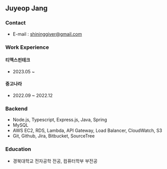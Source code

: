 ## Juyeop Jang

### Contact

- E-mail : shininggiver@gmail.com

### Work Experience

#### 티맥스핀테크
  - 2023.05 ~
#### 중고나라
  - 2022.09 ~ 2022.12

### Backend

- Node.js, Typescript, Express.js, Java, Spring
- MySQL
- AWS EC2, RDS, Lambda, API Gateway, Load Balancer, CloudWatch, S3
- Git, Github, Jira, Bitbucket, SourceTree

### Education

- 경북대학교 전자공학 전공, 컴퓨터학부 부전공
